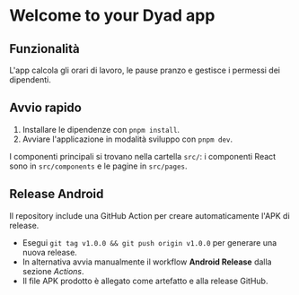 # Welcome to your Dyad app

## Funzionalità

L'app calcola gli orari di lavoro, le pause pranzo e gestisce i permessi dei dipendenti.

## Avvio rapido

1. Installare le dipendenze con `pnpm install`.
2. Avviare l'applicazione in modalità sviluppo con `pnpm dev`.

I componenti principali si trovano nella cartella `src/`: i componenti React sono in `src/components` e le pagine in `src/pages`.

## Release Android

Il repository include una GitHub Action per creare automaticamente l'APK di release.

- Esegui `git tag v1.0.0 && git push origin v1.0.0` per generare una nuova release.
- In alternativa avvia manualmente il workflow **Android Release** dalla sezione *Actions*.
- Il file APK prodotto è allegato come artefatto e alla release GitHub.

